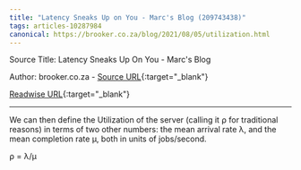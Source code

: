 ```yaml
---
title: "Latency Sneaks Up on You - Marc's Blog (209743438)"
tags: articles-10287984
canonical: https://brooker.co.za/blog/2021/08/05/utilization.html
---
```


Source Title: Latency Sneaks Up On You - Marc's Blog

Author: brooker.co.za - [Source URL](https://brooker.co.za/blog/2021/08/05/utilization.html){:target="_blank"}

[Readwise URL](https://readwise.io/open/209743438){:target="_blank"}

---

We can then define the Utilization of the server (calling it ⍴ for traditional reasons) in terms of two other numbers: the mean arrival rate λ, and the mean completion rate μ, both in units of jobs/second.

⍴ = λ/μ
